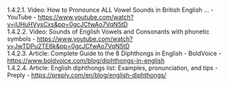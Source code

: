 
1.4.2.1. Video: How to Pronounce ALL Vowel Sounds in British English ... - YouTube - https://www.youtube.com/watch?v=jUHuHVysCxs&pp=0gcJCfwAo7VqN5tD  
1.4.2.2. Video: Sounds of English Vowels and Consonants with phonetic symbols - https://www.youtube.com/watch?v=JwTDPu2TE6k&pp=0gcJCfwAo7VqN5tD  
1.4.2.3. Article: Complete Guide to the 8 Diphthongs in English - BoldVoice - https://www.boldvoice.com/blog/diphthongs-in-english  
1.4.2.4. Article: English diphthongs list: Examples, pronunciation, and tips - Preply - https://preply.com/en/blog/english-diphthongs/  